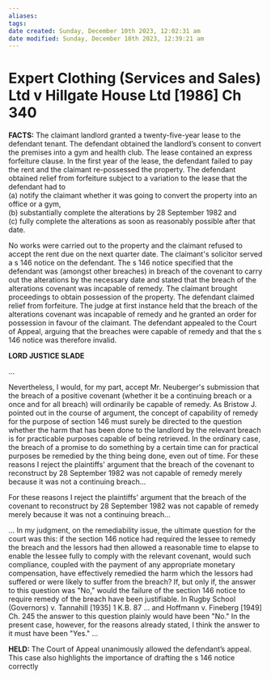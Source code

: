 ```yaml
---
aliases: 
tags: 
date created: Sunday, December 10th 2023, 12:02:31 am
date modified: Sunday, December 10th 2023, 12:39:21 am
---
```


# Expert Clothing (Services and Sales) Ltd v Hillgate House Ltd [1986] Ch 340

**FACTS:** The claimant landlord granted a twenty-five-year lease to the defendant tenant. The defendant obtained the landlord’s consent to convert the premises into a gym and health club. The lease contained an express forfeiture clause. In the first year of the lease, the defendant failed to pay the rent and the claimant re-possessed the property. The defendant obtained relief from forfeiture subject to a variation to the lease that the defendant had to  
(a) notify the claimant whether it was going to convert the property into an office or a gym,  
(b) substantially complete the alterations by 28 September 1982 and  
(c) fully complete the alterations as soon as reasonably possible after that date.

No works were carried out to the property and the claimant refused to accept the rent due on the next quarter date. The claimant's solicitor served a s 146 notice on the defendant. The s 146 notice specified that the defendant was (amongst other breaches) in breach of the covenant to carry out the alterations by the necessary date and stated that the breach of the alterations covenant was incapable of remedy. The claimant brought proceedings to obtain possession of the property. The defendant claimed relief from forfeiture. The judge at first instance held that the breach of the alterations covenant was incapable of remedy and he granted an order for possession in favour of the claimant. The defendant appealed to the Court of Appeal, arguing that the breaches were capable of remedy and that the s 146 notice was therefore invalid.

**LORD JUSTICE SLADE**

…

Nevertheless, I would, for my part, accept Mr. Neuberger's submission that the breach of a positive covenant (whether it be a continuing breach or a once and for all breach) will ordinarily be capable of remedy. As Bristow J. pointed out in the course of argument, the concept of capability of remedy for the purpose of section 146 must surely be directed to the question whether the harm that has been done to the landlord by the relevant breach is for practicable purposes capable of being retrieved. In the ordinary case, the breach of a promise to do something by a certain time can for practical purposes be remedied by the thing being done, even out of time. For these reasons I reject the plaintiffs' argument that the breach of the covenant to reconstruct by 28 September 1982 was not capable of remedy merely because it was not a continuing breach…

For these reasons I reject the plaintiffs' argument that the breach of the covenant to reconstruct by 28 September 1982 was not capable of remedy merely because it was not a continuing breach…

… In my judgment, on the remediability issue, the ultimate question for the court was this: if the section 146 notice had required the lessee to remedy the breach and the lessors had then allowed a reasonable time to elapse to enable the lessee fully to comply with the relevant covenant, would such compliance, coupled with the payment of any appropriate monetary compensation, have effectively remedied the harm which the lessors had suffered or were likely to suffer from the breach? If, but only if, the answer to this question was "No," would the failure of the section 146 notice to require remedy of the breach have been justifiable. In Rugby School (Governors) v. Tannahill [1935] 1 K.B. 87 … and Hoffmann v. Fineberg [1949] Ch. 245 the answer to this question plainly would have been "No." In the present case, however, for the reasons already stated, I think the answer to it must have been "Yes." …

**HELD:** The Court of Appeal unanimously allowed the defendant’s appeal. This case also highlights the importance of drafting the s 146 notice correctly
